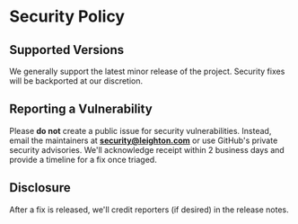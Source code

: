 # Security Policy

## Supported Versions
We generally support the latest minor release of the project. Security fixes will be backported at our discretion.

## Reporting a Vulnerability
Please **do not** create a public issue for security vulnerabilities.
Instead, email the maintainers at **security@leighton.com** or use GitHub's private security advisories.
We'll acknowledge receipt within 2 business days and provide a timeline for a fix once triaged.

## Disclosure
After a fix is released, we'll credit reporters (if desired) in the release notes.
